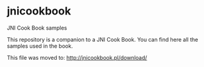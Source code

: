 # jnicookbook
JNI Cook Book samples

This repository is a companion to a JNI Cook Book. You can find here all the samples used in the book.

This file was moved to: http://jnicookbook.pl/download/
